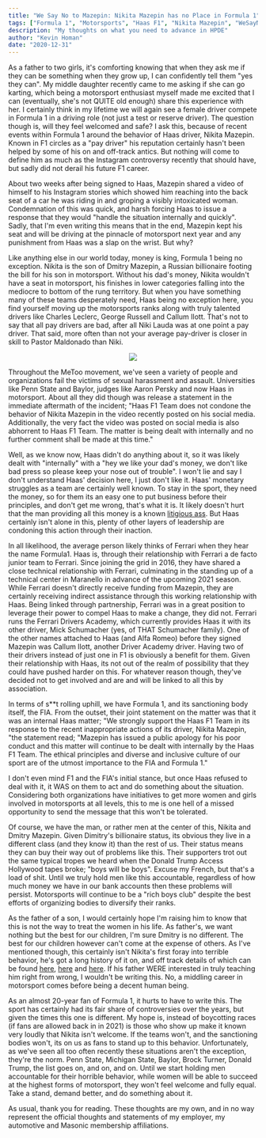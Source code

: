 ```yaml
---
title: "We Say No to Mazepin: Nikita Mazepin has no Place in Formula 1"
tags: ["Formula 1", "Motorsports", "Haas F1", "Nikita Mazepin", "WeSayNoToMazepin"]
description: "My thoughts on what you need to advance in HPDE"
author: "Kevin Homan"
date: "2020-12-31"
---
```


As a father to two girls, it's comforting knowing that when they ask me if they can be something when they grow up, I can confidently tell them "yes they can". My middle daughter recently came to me asking if she can go karting, which being a motorsport enthusiast myself made me excited that I can (eventually, she's not QUITE old enough) share this experience with her. I certainly think in my lifetime we will again see a female driver compete in Formula 1 in a driving role (not just a test or reserve driver). The question though is, will they feel welcomed and safe? I ask this, because of recent events within Formula 1 around the behavior of Haas driver, Nikita Mazepin. Known in F1 circles as a "pay driver" his reputation certainly hasn't been helped by some of his on and off-track antics. But nothing will come to define him as much as the Instagram controversy recently that should have, but sadly did not derail his future F1 career.

About two weeks after being signed to Haas, Mazepin shared a video of himself to his Instagram stories which showed him reaching into the back seat of a car he was riding in and groping a visibly intoxicated woman. Condemnation of this was quick, and harsh forcing Haas to issue a response that they would "handle the situation internally and quickly". Sadly, that I'm even writing this means that in the end, Mazepin kept his seat and will be driving at the pinnacle of motorsport next year and any punishment from Haas was a slap on the wrist. But why?

Like anything else in our world today, money is king, Formula 1 being no exception. Nikita is the son of Dmitry Mazepin, a Russian billionaire footing the bill for his son in motorsport. Without his dad's money, Nikita wouldn't have a seat in motorsport, his finishes in lower categories falling into the mediocre to bottom of the rung territory. But when you have something many of these teams desperately need, Haas being no exception here, you find yourself moving up the motorsports ranks along with truly talented drivers like Charles Leclerc, George Russell and Callum Ilott. That's not to say that all pay drivers are bad, after all Niki Lauda was at one point a pay driver. That said, more often than not your average pay-driver is closer in skill to Pastor Maldonado than Niki.

<span style="display:block;text-align:center">![](https://media.giphy.com/media/3o7abGogJwT2eHXDKE/giphy.gif)</span>

Throughout the MeToo movement, we've seen a variety of people and organizations fail the victims of sexual harassment and assault. Universities like Penn State and Baylor, judges like Aaron Persky and now Haas in motorsport. About all they did though was release a statement in the immediate aftermath of the incident; "Haas F1 Team does not condone the behavior of Nikita Mazepin in the video recently posted on his social media. Additionally, the very fact the video was posted on social media is also abhorrent to Haas F1 Team. The matter is being dealt with internally and no further comment shall be made  at this time."

Well, as we know now, Haas didn't do anything about it, so it was likely dealt with "internally" with a "hey we like your dad's money, we don't like bad press so please keep your nose out of trouble". I won't lie and say I don't understand Haas' decision here, I just don't like it. Haas' monetary struggles as a team are certainly well known. To stay in the sport, they need the money, so for them its an easy one to put business before their principles, and don't get me wrong, that's what it is. It likely doesn't hurt that the man providing all this money is a known [litigious ass](https://jalopnik.com/father-of-controversial-haas-f1-driver-nikita-mazepin-s-1845918940). But Haas certainly isn't alone in this, plenty of other layers of leadership are condoning this action through their inaction.

In all likelihood, the average person likely thinks of Ferrari when they hear the name Formula1. Haas is, through their relationship with Ferrari a de facto junior team to Ferrari. Since joining the grid in 2016, they have shared a close technical relationship with Ferrari, culminating in the standing up of a technical center in Maranello in advance of the upcoming 2021 season. While Ferrari doesn't directly receive funding from Mazepin, they are certainly receiving indirect assistance through this working relationship with Haas. Being linked through partnership, Ferrari was in a great position to leverage their power to compel Haas to make a change, they did not. Ferrari runs the Ferrari Drivers Academy, which currently provides Haas it with its other driver, Mick Schumacher (yes, of THAT Schumacher family). One of the other names attached to Haas (and Alfa Romeo) before they signed Mazepin was Callum Ilott, another Driver Academy driver. Having two of their drivers instead of just one in F1 is obviously a benefit for them. Given their relationship with Haas, its not out of the realm of possibility that they could have pushed harder on this. For whatever reason though, they've decided not to get involved and are and will be linked to all this by association.

In terms of s**t rolling uphill, we have Formula 1, and its sanctioning body itself, the FIA. From the outset, their joint statement on the matter was that it was an internal Haas matter; "We strongly support the Haas F1 Team in its response to the recent inappropriate actions of its driver, Nikita Mazepin, "the statement read; "Mazepin has issued a public apology for his poor conduct and this matter will continue to be dealt with internally by the Haas F1 Team. The ethical principles and diverse and inclusive culture of our sport are of the utmost importance to the FIA and Formula 1."

I don't even mind F1 and the FIA's initial stance, but once Haas refused to deal with it, it WAS on them to act and do something about the situation. Considering both organizations have initiatives to get more women and girls involved in motorsports at all levels, this to me is one hell of a missed opportunity to send the message that this won't be tolerated.

Of course, we have the man, or rather men at the center of this, Nikita and Dmitry Mazepin. Given Dimitry's billionaire status, its obvious they live in a different class (and they know it) than the rest of us. Their status means they can buy their way out of problems like this. Their supporters trot out the same typical tropes we heard when the Donald Trump Access Hollywood tapes broke; "boys will be boys". Excuse my French, but that's a load of shit. Until we truly hold men like this accountable, regardless of how much money we have in our bank accounts then these problems will persist. Motorsports will continue to be a "rich boys club" despite the best efforts of organizing bodies to diversify their ranks.

As the father of a son, I would certainly hope I'm raising him to know that this is not the way to treat the women in his life. As father's, we want nothing but the best for our children, I'm sure Dmitry is no different. The best for our children however can't come at the expense of others. As I've mentioned though, this certainly isn't Nikita's first foray into terrible behavior, he's got a long history of it on, and off track details of which can be found [here](https://www.reddit.com/r/formula1/comments/k4snkn/nikita_mazepin_and_his_problematic_behaviour_a/), [here](https://drivetribe.com/p/nikita-mazepin-whats-all-the-fuss-dBgqVhMzS9yD6dHTkQtLAg?iid=dMumsqUsS5GasmoRP4rwzw) and [here](https://jalopnik.com/nikita-mazepin-doesnt-deserve-a-formula-1-seat-1845847416). If his father WERE interested in truly teaching him right from wrong, I wouldn't be writing this. No, a middling career in motorsport comes before being a decent human being.

As an almost 20-year fan of Formula 1, it hurts to have to write this. The sport has certainly had its fair share of controversies over the years, but given the times this one is different. My hope is, instead of boycotting races (if fans are allowed back in in 2021) is those who show up make it known very loudly that Nikita isn't welcome. If the teams won't, and the sanctioning bodies won't, its on us as fans to stand up to this behavior. Unfortunately, as we've seen all too often recently these situations aren't the exception, they're the norm. Penn State, Michigan State, Baylor, Brock Turner, Donald Trump, the list goes on, and on, and on. Until we start holding men accountable for their horrible behavior, while women will be able to succeed at the highest forms of motorsport, they won't feel welcome and fully equal. Take a stand, demand better, and do something about it.

As usual, thank you for reading. These thoughts are my own, and in no way represent the official thoughts and statements of my employer, my automotive and Masonic membership affiliations.